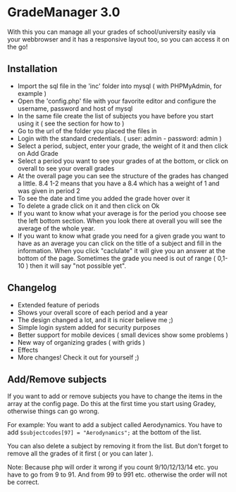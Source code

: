 GradeManager 3.0
=

With this you can manage all your grades of school/university easily via your webbrowser and it has a responsive layout too, so you can access it on the go!

Installation
------------
- Import the sql file in the 'inc' folder into mysql ( with PHPMyAdmin, for example )
- Open the 'config.php' file with your favorite editor and configure the username, password and host of mysql
- In the same file create the list of subjects you have before you start using it ( see the section for how to )
- Go to the url of the folder you placed the files in
- Login with the standard credentials. ( user: admin - password: admin )
- Select a period, subject, enter your grade, the weight of it and then click on Add Grade
- Select a period you want to see your grades of at the bottom, or click on overall to see your overall grades
- At the overall page you can see the structure of the grades has changed a little. 8.4  1-2 means that you have a 8.4 which has a weight of 1 and was given in period 2
- To see the date and time you added the grade hover over it
- To delete a grade click on it and then click on Ok
- If you want to know what your average is for the period you choose see the left bottom section. When you look there at overall you will see the average of the whole year.
- If you want to know what grade you need for a given grade you want to have as an average you can click on the title of a subject and fill in the information. When you click "caclulate" it will give you an answer at the bottom of the page. Sometimes the grade you need is out of range ( 0,1-10 ) then it will say "not possible yet".

Changelog
------------
- Extended feature of periods
- Shows your overall score of each period and a year
- The design changed a lot, and it is nicer believe me ;)
- Simple login system added for security purposes
- Better support for mobile devices ( small devices show some problems )
- New way of organizing grades ( with grids )
- Effects
- More changes! Check it out for yourself ;)

Add/Remove subjects
------------
If you want to add or remove subjects you have to change the items in the array at the config page. Do this at the first time you start using Gradey, otherwise things can go wrong.

For example: You want to add a subject called Aerodynamics. You have to add `$subjectcodes[97] = "Aerodynamics";` at the bottom of the list.

You can also delete a subject by removing it from the list. But don't forget to remove all the grades of it first ( or you can later ).

Note: Because php will order it wrong if you count 9/10/12/13/14 etc. you have to go from 9 to 91. And from 99 to 991 etc. otherwise the order will not be correct. 
